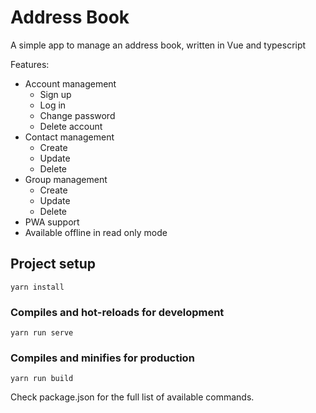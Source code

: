 # Address Book

A simple app to manage an address book, written in Vue and typescript

Features:
- Account management
  * Sign up
  * Log in
  * Change password
  * Delete account  
- Contact management
  * Create
  * Update
  * Delete
- Group management
  * Create
  * Update
  * Delete
- PWA support
- Available offline in read only mode


## Project setup
```
yarn install
```

### Compiles and hot-reloads for development
```
yarn run serve
```

### Compiles and minifies for production
```
yarn run build
```

Check package.json for the full list of available commands.
